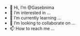 - 👋 Hi, I’m @Gasebnima
- 👀 I’m interested in ...
- 🌱 I’m currently learning ...
- 💞️ I’m looking to collaborate on ...
- 📫 How to reach me ...

<!---
Gasebnima/Gasebnima is a ✨ special ✨ repository because its `README.md` (this file) appears on your GitHub profile.
You can click the Preview link to take a look at your changes.
--->
